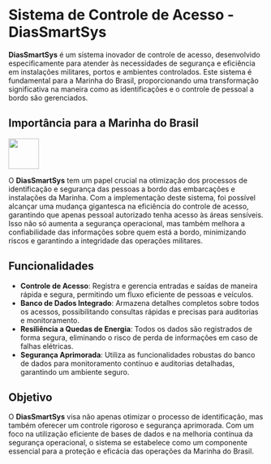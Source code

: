 <h1>Sistema de Controle de Acesso - DiasSmartSys</h1>

<p><strong>DiasSmartSys</strong> é um sistema inovador de controle de acesso, desenvolvido especificamente para atender às necessidades de segurança e eficiência em instalações militares, portos e ambientes controlados. Este sistema é fundamental para a Marinha do Brasil, proporcionando uma transformação significativa na maneira como as identificações e o controle de pessoal a bordo são gerenciados.</p>

<h2>Importância para a Marinha do Brasil</h2><img src="https://i.imgur.com/wWZG3NG.png" width="60" >

<p>O <strong>DiasSmartSys</strong> tem um papel crucial na otimização dos processos de identificação e segurança das pessoas a bordo das embarcações e instalações da Marinha. Com a implementação deste sistema, foi possível alcançar uma mudança gigantesca na eficiência do controle de acesso, garantindo que apenas pessoal autorizado tenha acesso às áreas sensíveis. Isso não só aumenta a segurança operacional, mas também melhora a confiabilidade das informações sobre quem está a bordo, minimizando riscos e garantindo a integridade das operações militares.</p>

<h2>Funcionalidades</h2>

<ul>
    <li><strong>Controle de Acesso</strong>: Registra e gerencia entradas e saídas de maneira rápida e segura, permitindo um fluxo eficiente de pessoas e veículos.</li>
    <li><strong>Banco de Dados Integrado</strong>: Armazena detalhes completos sobre todos os acessos, possibilitando consultas rápidas e precisas para auditorias e monitoramento.</li>
    <li><strong>Resiliência a Quedas de Energia</strong>: Todos os dados são registrados de forma segura, eliminando o risco de perda de informações em caso de falhas elétricas.</li>
    <li><strong>Segurança Aprimorada</strong>: Utiliza as funcionalidades robustas do banco de dados para monitoramento contínuo e auditorias detalhadas, garantindo um ambiente seguro.</li>
</ul>

<h2>Objetivo</h2>

<p>O <strong>DiasSmartSys</strong> visa não apenas otimizar o processo de identificação, mas também oferecer um controle rigoroso e segurança aprimorada. Com um foco na utilização eficiente de bases de dados e na melhoria contínua da segurança operacional, o sistema se estabelece como um componente essencial para a proteção e eficácia das operações da Marinha do Brasil.</p>
